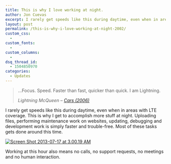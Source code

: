 ```yaml
---
title: This is why I love working at night.
author: Jon Cuevas
excerpt: I rarely get speeds like this during daytime, even when in areas with LTE coverage. This is why I get to accomplish more stuff at night. Uploading files, performing maintenance work on websites, updating, debugging and development work is simply faster and trouble-free. Most of these tasks gets done around this time.
layout: post
permalink: /this-is-why-i-love-working-at-night-2002/
custom_css:
  - 
custom_fonts:
  - 
custom_columns:
  - 
dsq_thread_id:
  - 1504850970
categories:
  - Updates
---
```

> &#8230;Focus. Speed. Faster than fast, quicker than quick. I am Lightning.
> 
> <cite>Lightning McQueen &#8211; <a href="http://www.imdb.com/title/tt0317219/" target="_blank">Cars (2006)</a></cite>

I rarely get speeds like this during daytime, even when in areas with LTE coverage. This is why I get to accomplish more stuff at night. Uploading files, performing maintenance work on websites, updating, debugging and development work is simply faster and trouble-free. Most of these tasks gets done around this time.

[<img class="aligncenter" alt="Screen Shot 2013-07-17 at 3.00.19 AM" src="{{ site.baseurl }}/assets/images/legacy/Screen-Shot-2013-07-17-at-3.00.19-AM.png" />][1]

Working at this hour also means no calls, no support requests, no meetings and no human interaction.

 [1]: http://www.speedtest.net/result/2840750269.png
